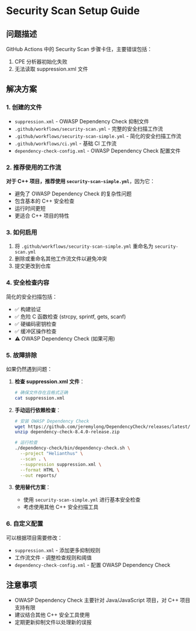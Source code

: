 # Security Scan Setup Guide

## 问题描述

GitHub Actions 中的 Security Scan 步骤卡住，主要错误包括：
1. CPE 分析器初始化失败
2. 无法读取 suppression.xml 文件

## 解决方案

### 1. 创建的文件

- `suppression.xml` - OWASP Dependency Check 抑制文件
- `.github/workflows/security-scan.yml` - 完整的安全扫描工作流
- `.github/workflows/security-scan-simple.yml` - 简化的安全扫描工作流
- `.github/workflows/ci.yml` - 基础 CI 工作流
- `dependency-check-config.xml` - OWASP Dependency Check 配置文件

### 2. 推荐使用的工作流

**对于 C++ 项目，推荐使用 `security-scan-simple.yml`**，因为它：
- 避免了 OWASP Dependency Check 的复杂性问题
- 包含基本的 C++ 安全检查
- 运行时间更短
- 更适合 C++ 项目的特性

### 3. 如何启用

1. 将 `.github/workflows/security-scan-simple.yml` 重命名为 `security-scan.yml`
2. 删除或重命名其他工作流文件以避免冲突
3. 提交更改到仓库

### 4. 安全检查内容

简化的安全扫描包括：
- ✅ 构建验证
- ✅ 危险 C 函数检查 (strcpy, sprintf, gets, scanf)
- ✅ 硬编码密钥检查
- ✅ 缓冲区操作检查
- ⚠️ OWASP Dependency Check (如果可用)

### 5. 故障排除

如果仍然遇到问题：

1. **检查 suppression.xml 文件**：
   ```bash
   # 确保文件存在且格式正确
   cat suppression.xml
   ```

2. **手动运行依赖检查**：
   ```bash
   # 安装 OWASP Dependency Check
   wget https://github.com/jeremylong/DependencyCheck/releases/latest/download/dependency-check-8.4.0-release.zip
   unzip dependency-check-8.4.0-release.zip
   
   # 运行检查
   ./dependency-check/bin/dependency-check.sh \
     --project "Helianthus" \
     --scan . \
     --suppression suppression.xml \
     --format HTML \
     --out reports/
   ```

3. **使用替代方案**：
   - 使用 `security-scan-simple.yml` 进行基本安全检查
   - 考虑使用其他 C++ 安全扫描工具

### 6. 自定义配置

可以根据项目需要修改：
- `suppression.xml` - 添加更多抑制规则
- 工作流文件 - 调整检查规则和阈值
- `dependency-check-config.xml` - 配置 OWASP Dependency Check

## 注意事项

- OWASP Dependency Check 主要针对 Java/JavaScript 项目，对 C++ 项目支持有限
- 建议结合其他 C++ 安全工具使用
- 定期更新抑制文件以处理新的误报

